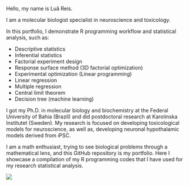 Hello, my name is Luã Reis. 

I am a molecular biologist specialist in neuroscience and toxicology.

In this portfolio, I demonstrate R programming workflow and statistical analysis, such as:
- Descriptive statistics
- Inferential statistics
- Factorial experiment design
- Response surface method (3D factorial optimization)
- Experimental optimization (Linear programming)
- Linear regression
- Multiple regression
- Central limit theorem
- Decision tree (machine learning)

I got my Ph.D. in molecular biology and biochemistry at the Federal University of Bahia (Brazil) and did postdoctoral research at Karolinska Institutet (Sweden). My research is focused on developing toxicological models for neuroscience, as well as, developing neuronal hypothalamic models derived from iPSC. 

I am a math enthusiast, trying to see biological problems through a mathematical lens, and this GitHub repository is my portfolio.
Here I showcase a compilation of my R programming codes that I have used for my research statistical analysis.


![](https://komarev.com/ghpvc/?username=luataina)
